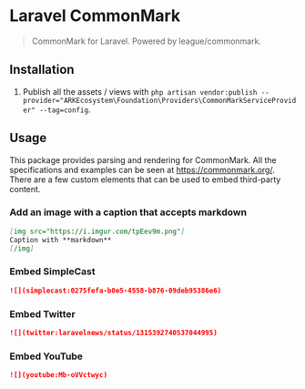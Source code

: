 # Laravel CommonMark

> CommonMark for Laravel. Powered by league/commonmark.

## Installation

1. Publish all the assets / views with `php artisan vendor:publish --provider="ARKEcosystem\Foundation\Providers\CommonMarkServiceProvider" --tag=config`.

## Usage

This package provides parsing and rendering for CommonMark. All the specifications and examples can be seen at https://commonmark.org/. There are a few custom elements that can be used to embed third-party content.

### Add an image with a caption that accepts markdown

```markdown
[img src="https://i.imgur.com/tpEev9m.png"]
Caption with **markdown** 
[/img]
```

### Embed SimpleCast

```markdown
![](simplecast:0275fefa-b0e5-4558-b876-09deb95386e6)
```

### Embed Twitter

```markdown
![](twitter:laravelnews/status/1315392740537044995)
```

### Embed YouTube

```markdown
![](youtube:Mb-oVVctwyc)
```
